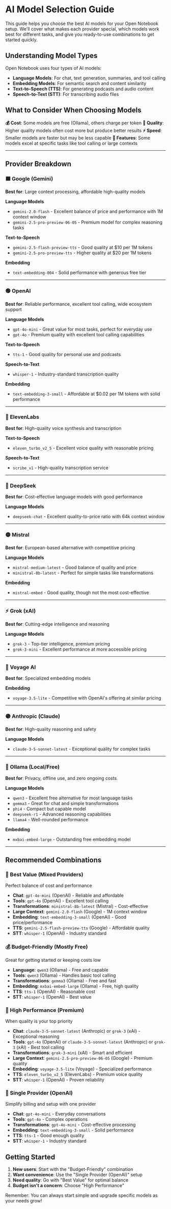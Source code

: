 # AI Model Selection Guide

This guide helps you choose the best AI models for your Open Notebook setup. We'll cover what makes each provider special, which models work best for different tasks, and give you ready-to-use combinations to get started quickly.

## Understanding Model Types

Open Notebook uses four types of AI models:

- **Language Models**: For chat, text generation, summaries, and tool calling
- **Embedding Models**: For semantic search and content similarity
- **Text-to-Speech (TTS)**: For generating podcasts and audio content
- **Speech-to-Text (STT)**: For transcribing audio files

## What to Consider When Choosing Models

**💰 Cost**: Some models are free (Ollama), others charge per token
**🎯 Quality**: Higher quality models often cost more but produce better results
**⚡ Speed**: Smaller models are faster but may be less capable
**🔧 Features**: Some models excel at specific tasks like tool calling or large contexts

---

## Provider Breakdown

### 🟦 Google (Gemini)
**Best for**: Large context processing, affordable high-quality models

**Language Models**
- `gemini-2.0-flash` - Excellent balance of price and performance with 1M context window
- `gemini-2.5-pro-preview-06-05` - Premium model for complex reasoning tasks

**Text-to-Speech**
- `gemini-2.5-flash-preview-tts` - Good quality at $10 per 1M tokens
- `gemini-2.5-pro-preview-tts` - Higher quality at $20 per 1M tokens

**Embedding**
- `text-embedding-004` - Solid performance with generous free tier

---

### 🟢 OpenAI
**Best for**: Reliable performance, excellent tool calling, wide ecosystem support

**Language Models**
- `gpt-4o-mini` - Great value for most tasks, perfect for everyday use
- `gpt-4o` - Premium quality with excellent tool calling capabilities

**Text-to-Speech**
- `tts-1` - Good quality for personal use and podcasts

**Speech-to-Text**
- `whisper-1` - Industry-standard transcription quality

**Embedding**
- `text-embedding-3-small` - Affordable at $0.02 per 1M tokens with solid performance

---

### 🎤 ElevenLabs
**Best for**: High-quality voice synthesis and transcription

**Text-to-Speech**
- `eleven_turbo_v2_5` - Excellent voice quality with reasonable pricing

**Speech-to-Text**
- `scribe_v1` - High-quality transcription service

---

### 🔵 DeepSeek
**Best for**: Cost-effective language models with good performance

**Language Models**
- `deepseek-chat` - Excellent quality-to-price ratio with 64k context window

---

### 🟡 Mistral
**Best for**: European-based alternative with competitive pricing

**Language Models**
- `mistral-medium-latest` - Good balance of quality and price
- `ministral-8b-latest` - Perfect for simple tasks like transformations

**Embedding**
- `mistral-embed` - Good quality, though not the most cost-effective

---

### ⚡ Grok (xAI)
**Best for**: Cutting-edge intelligence and reasoning

**Language Models**
- `grok-3` - Top-tier intelligence, premium pricing
- `grok-3-mini` - Excellent performance at more accessible pricing

---

### 🚢 Voyage AI
**Best for**: Specialized embedding models

**Embedding**
- `voyage-3.5-lite` - Competitive with OpenAI's offering at similar pricing

---

### 🟣 Anthropic (Claude)
**Best for**: High-quality reasoning and safety

**Language Models**
- `claude-3-5-sonnet-latest` - Exceptional quality for complex tasks

---

### 🦙 Ollama (Local/Free)
**Best for**: Privacy, offline use, and zero ongoing costs

**Language Models**
- `qwen3` - Excellent free alternative for most language tasks
- `gemma3` - Great for chat and simple transformations
- `phi4` - Compact but capable model
- `deepseek-r1` - Advanced reasoning capabilities
- `llama4` - Well-rounded performance

**Embedding**
- `mxbai-embed-large` - Outstanding free embedding model

---

## Recommended Combinations

### 🌟 Best Value (Mixed Providers)
Perfect balance of cost and performance
- **Chat**: `gpt-4o-mini` (OpenAI) - Reliable and affordable
- **Tools**: `gpt-4o` (OpenAI) - Excellent tool calling
- **Transformations**: `ministral-8b-latest` (Mistral) - Cost-effective
- **Large Context**: `gemini-2.0-flash` (Google) - 1M context window
- **Embedding**: `text-embedding-3-small` (OpenAI) - Good price/performance
- **TTS**: `gemini-2.5-flash-preview-tts` (Google) - Affordable quality
- **STT**: `whisper-1` (OpenAI) - Industry standard

### 💰 Budget-Friendly (Mostly Free)
Great for getting started or keeping costs low
- **Language**: `qwen3` (Ollama) - Free and capable
- **Tools**: `qwen3` (Ollama) - Handles basic tool calling
- **Transformations**: `gemma3` (Ollama) - Free and fast
- **Embedding**: `mxbai-embed-large` (Ollama) - Free, high quality
- **TTS**: `tts-1` (OpenAI) - Reasonable cost
- **STT**: `whisper-1` (OpenAI) - Best value

### 🚀 High Performance (Premium)
When quality is your top priority
- **Chat**: `claude-3-5-sonnet-latest` (Anthropic) or `grok-3` (xAI) - Exceptional reasoning
- **Tools**: `gpt-4o` (OpenAI) or `claude-3-5-sonnet-latest` (Anthropic) or `grok-3` (xAI) - Best tool calling
- **Transformations**: `grok-3-mini` (xAI) - Smart and efficient
- **Large Context**: `gemini-2.5-pro-preview-06-05` (Google) - Premium quality
- **Embedding**: `voyage-3.5-lite` (Voyage) - Specialized performance
- **TTS**: `eleven_turbo_v2_5` (ElevenLabs) - Premium voice quality
- **STT**: `whisper-1` (OpenAI) - Proven reliability

### 🏢 Single Provider (OpenAI)
Simplify billing and setup with one provider
- **Chat**: `gpt-4o-mini` - Everyday conversations
- **Tools**: `gpt-4o` - Complex operations
- **Transformations**: `gpt-4o-mini` - Cost-effective processing
- **Embedding**: `text-embedding-3-small` - Solid performance
- **TTS**: `tts-1` - Good enough quality
- **STT**: `whisper-1` - Industry standard

## Getting Started

1. **New users**: Start with the "Budget-Friendly" combination
2. **Want convenience**: Use the "Single Provider (OpenAI)" setup  
3. **Need quality**: Go with "Best Value" for optimal balance
4. **Budget isn't a concern**: Choose "High Performance"

Remember: You can always start simple and upgrade specific models as your needs grow!
